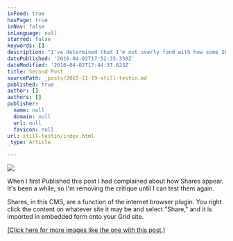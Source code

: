 ```yaml
---
inFeed: true
hasPage: true
inNav: false
inLanguage: null
starred: false
keywords: []
description: "I've determined that I'm not overly fond with how some Shares appear, but I think I still need to fine-tune my \"Design\" settings in The Grid's UI. Might be able to get something workable out of it.\_"
datePublished: '2016-04-02T17:52:35.350Z'
dateModified: '2016-04-02T17:44:37.623Z'
title: Second Post
sourcePath: _posts/2015-11-19-still-testin.md
published: true
author: []
authors: []
publisher:
  name: null
  domain: null
  url: null
  favicon: null
url: still-testin/index.html
_type: Article

---
```

![](https://the-grid-user-content.s3-us-west-2.amazonaws.com/b2a2233a-b851-409e-862f-3a3ddce83361.jpg)

When I first Published this post I had complained about how Shares appear. It's been a while, so I'm removing the critique until I can test them again.

Shares, in this CMS, are a function of the internet browser plugin. You right click the content on whatever site it may be and select "Share," and it is imported in embedded form onto your Grid site. 

[(Click here for more images like the one with this post.)][0]

[0]: http://on.fb.me/1vv6xDf